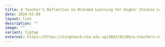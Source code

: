 ```yaml
---
title: A Teacher’s Reflection on Blended Learning for Higher Chinese Language Learners
date: 2024-01-09
layout: link
description: ""
image: ""
variant: tiptap
external: https://https://singteach.nie.edu.sg/2024/01/09/a-teachers-reflection-on-blended-learning-for-higher-chinese-language-learners/
---
```

